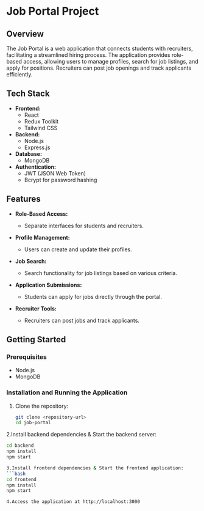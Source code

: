 # Job Portal Project

## Overview

The Job Portal is a web application that connects students with recruiters, facilitating a streamlined hiring process. The application provides role-based access, allowing users to manage profiles, search for job listings, and apply for positions. Recruiters can post job openings and track applicants efficiently.

## Tech Stack

- **Frontend:** 
  - React
  - Redux Toolkit
  - Tailwind CSS
- **Backend:** 
  - Node.js
  - Express.js
- **Database:** 
  - MongoDB
- **Authentication:** 
  - JWT (JSON Web Token)
  - Bcrypt for password hashing

## Features

- **Role-Based Access:** 
  - Separate interfaces for students and recruiters.
  
- **Profile Management:** 
  - Users can create and update their profiles.
  
- **Job Search:** 
  - Search functionality for job listings based on various criteria.
  
- **Application Submissions:** 
  - Students can apply for jobs directly through the portal.
  
- **Recruiter Tools:** 
  - Recruiters can post jobs and track applicants.

## Getting Started

### Prerequisites

- Node.js
- MongoDB

### Installation and Running the Application

1. Clone the repository:
   ```bash
   git clone <repository-url>
   cd job-portal
   
2.Install backend dependencies & Start the backend server:
  ```bash
  cd backend
  npm install
  npm start
  
3.Install frontend dependencies & Start the frontend application:
  ```bash
  cd frontend
  npm install
  npm start

4.Access the application at http://localhost:3000
